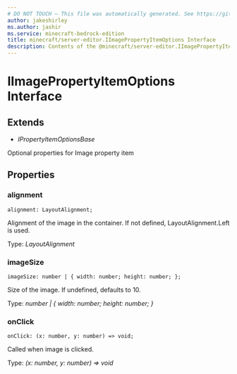 ```yaml
---
# DO NOT TOUCH — This file was automatically generated. See https://github.com/mojang/minecraftapidocsgenerator to modify descriptions, examples, etc.
author: jakeshirley
ms.author: jashir
ms.service: minecraft-bedrock-edition
title: minecraft/server-editor.IImagePropertyItemOptions Interface
description: Contents of the @minecraft/server-editor.IImagePropertyItemOptions class.
---
```

# IImagePropertyItemOptions Interface

## Extends
- *IPropertyItemOptionsBase*

Optional properties for Image property item

## Properties

### **alignment**
`alignment: LayoutAlignment;`

Alignment of the image in the container. If not defined, LayoutAlignment.Left is used.

Type: *LayoutAlignment*

### **imageSize**
`imageSize: number | {
        width: number;
        height: number;
    };`

Size of the image. If undefined, defaults to 10.

Type: *number | {
        width: number;
        height: number;
    }*

### **onClick**
`onClick: (x: number, y: number) => void;`

Called when image is clicked.

Type: *(x: number, y: number) => void*
